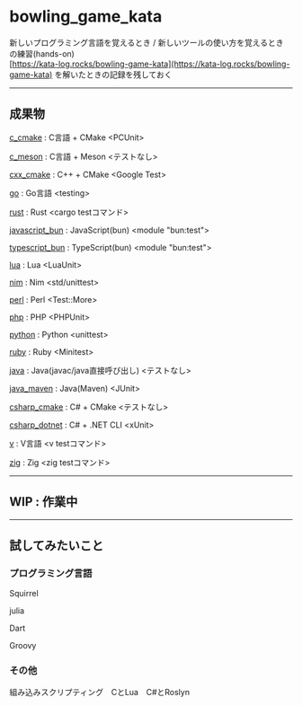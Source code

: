 # bowling_game_kata

新しいプログラミング言語を覚えるとき / 新しいツールの使い方を覚えるとき の練習(hands-on)  
[https://kata-log.rocks/bowling-game-kata](https://kata-log.rocks/bowling-game-kata) を解いたときの記録を残しておく

---

## 成果物

[c_cmake](./c_cmake/README.md)  : C言語 + CMake \<PCUnit\>

[c_meson](./c_meson/README.md)  : C言語 + Meson \<テストなし\>

[cxx_cmake](./cxx_cmake/README.md) : C++ + CMake \<Google Test\>

[go](./go/README.md) : Go言語 \<testing\>

[rust](./rust/README.md) : Rust \<cargo testコマンド\>

[javascript_bun](./javascript_bun/README.md) : JavaScript(bun) \<module "bun:test"\>

[typescript_bun](./typescript_bun/README.md) : TypeScript(bun) \<module "bun:test"\>

[lua](./lua/README.md) : Lua \<LuaUnit\>

[nim](./nim/README.md) : Nim \<std/unittest\>

[perl](./perl/README.md) : Perl \<Test::More\>

[php](./php/README.md) : PHP \<PHPUnit\>

[python](./python/README.md) : Python \<unittest\>

[ruby](./ruby/README.md) : Ruby \<Minitest\>

[java](./java/README.md) : Java(javac/java直接呼び出し) \<テストなし\>

[java_maven](./java_maven/README.md) : Java(Maven) \<JUnit\>

[csharp_cmake](./csharp_cmake/README.md) : C# + CMake \<テストなし\>

[csharp_dotnet](./csharp_dotnet/README.md) : C# + .NET CLI \<xUnit\>

[v](./v/README.md) : V言語 \<v testコマンド\>

[zig](./zig/) : Zig \<zig testコマンド\>

---

## WIP : 作業中

---

## 試してみたいこと

### プログラミング言語

Squirrel

julia

Dart

Groovy

### その他

組み込みスクリプティング　CとLua　C#とRoslyn
